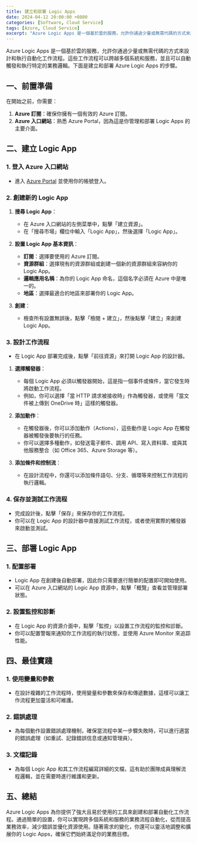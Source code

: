 ```yaml
---
title: 建立和部署 Logic Apps
date: 2024-04-12 20:00:00 +0800
categories: [Software, Cloud Service]
tags: [Azure, Cloud Service] 
excerpt: "Azure Logic Apps 是一個基於雲的服務，允許你通過少量或無需代碼的方式來設計和執行自動化工作流程。"
---
```


Azure Logic Apps 是一個基於雲的服務，允許你通過少量或無需代碼的方式來設計和執行自動化工作流程。這些工作流程可以跨越多個系統和服務，並且可以自動觸發和執行特定的業務邏輯。下面是建立和部署 Azure Logic Apps 的步驟。

## **一、前置準備**
在開始之前，你需要：
1. **Azure 訂閱**：確保你擁有一個有效的 Azure 訂閱。
2. **Azure 入口網站**：熟悉 Azure Portal，因為這是你管理和部署 Logic Apps 的主要介面。

## **二、建立 Logic App**

### **1. 登入 Azure 入口網站**
   - 進入 [Azure Portal](https://portal.azure.com) 並使用你的帳號登入。

### **2. 創建新的 Logic App**
   1. **搜尋 Logic App**：
      - 在 Azure 入口網站的左側菜單中，點擊「建立資源」。
      - 在「搜尋市場」欄位中輸入「Logic App」，然後選擇「Logic App」。

   2. **設置 Logic App 基本資訊**：
      - **訂閱**：選擇要使用的 Azure 訂閱。
      - **資源群組**：選擇現有的資源群組或創建一個新的資源群組來容納你的 Logic App。
      - **邏輯應用名稱**：為你的 Logic App 命名，這個名字必須在 Azure 中是唯一的。
      - **地區**：選擇最適合的地區來部署你的 Logic App。

   3. **創建**：
      - 檢查所有設置無誤後，點擊「檢閱 + 建立」，然後點擊「建立」來創建 Logic App。

### **3. 設計工作流程**
   - 在 Logic App 部署完成後，點擊「前往資源」來打開 Logic App 的設計器。

   1. **選擇觸發器**：
      - 每個 Logic App 必須以觸發器開始，這是指一個事件或條件，當它發生時將啟動工作流程。
      - 例如，你可以選擇「當 HTTP 請求被接收時」作為觸發器，或使用「當文件被上傳到 OneDrive 時」這樣的觸發器。

   2. **添加動作**：
      - 在觸發器後，你可以添加動作（Actions），這些動作是 Logic App 在觸發器被觸發後要執行的任務。
      - 你可以選擇多種動作，如發送電子郵件、調用 API、寫入資料庫、或與其他服務整合（如 Office 365、Azure Storage 等）。

   3. **添加條件和控制流**：
      - 在設計流程中，你還可以添加條件語句、分支、循環等來控制工作流程的執行邏輯。

### **4. 保存並測試工作流程**
   - 完成設計後，點擊「保存」來保存你的工作流程。
   - 你可以在 Logic App 的設計器中直接測試工作流程，或者使用實際的觸發器來啟動並測試。

## **三、部署 Logic App**

### **1. 配置部署**
   - Logic App 在創建後自動部署，因此你只需要進行簡單的配置即可開始使用。
   - 可以在 Azure 入口網站的 Logic App 資源中，點擊「概覽」查看並管理部署狀態。

### **2. 設置監控和診斷**
   - 在 Logic App 的資源介面中，點擊「監控」以設置工作流程的監控和診斷。
   - 你可以配置警報來通知你工作流程的執行狀態，並使用 Azure Monitor 來追踪性能。

## **四、最佳實踐**

### **1. 使用變量和參數**
   - 在設計複雜的工作流程時，使用變量和參數來保存和傳遞數據，這樣可以讓工作流程更加靈活和可維護。

### **2. 錯誤處理**
   - 為每個動作設置錯誤處理機制，確保當流程中某一步驟失敗時，可以進行適當的錯誤處理（如重試、記錄錯誤信息或通知管理員）。

### **3. 文檔記錄**
   - 為每個 Logic App 和其工作流程編寫詳細的文檔，這有助於團隊成員理解流程邏輯，並在需要時進行維護和更新。

## **五、總結**

Azure Logic Apps 為你提供了強大且易於使用的工具來創建和部署自動化工作流程。通過簡單的設置，你可以實現跨多個系統和服務的業務流程自動化，從而提高業務效率，減少錯誤並優化資源使用。隨著需求的變化，你還可以靈活地調整和擴展你的 Logic Apps，確保它們始終滿足你的業務目標。

